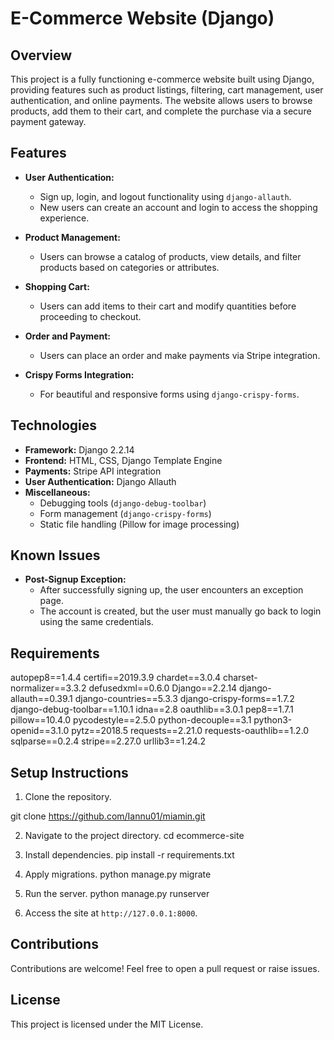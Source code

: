 # E-Commerce Website (Django)

## Overview
This project is a fully functioning e-commerce website built using Django, providing features such as product listings, filtering, cart management, user authentication, and online payments. The website allows users to browse products, add them to their cart, and complete the purchase via a secure payment gateway.

## Features
- **User Authentication:**
  - Sign up, login, and logout functionality using `django-allauth`.
  - New users can create an account and login to access the shopping experience.
  
- **Product Management:**
  - Users can browse a catalog of products, view details, and filter products based on categories or attributes.
  
- **Shopping Cart:**
  - Users can add items to their cart and modify quantities before proceeding to checkout.
  
- **Order and Payment:**
  - Users can place an order and make payments via Stripe integration.
  
- **Crispy Forms Integration:**
  - For beautiful and responsive forms using `django-crispy-forms`.

## Technologies
- **Framework:** Django 2.2.14
- **Frontend:** HTML, CSS, Django Template Engine
- **Payments:** Stripe API integration
- **User Authentication:** Django Allauth
- **Miscellaneous:** 
  - Debugging tools (`django-debug-toolbar`)
  - Form management (`django-crispy-forms`)
  - Static file handling (Pillow for image processing)

## Known Issues
- **Post-Signup Exception:**
  - After successfully signing up, the user encounters an exception page.
  - The account is created, but the user must manually go back to login using the same credentials.

## Requirements

autopep8==1.4.4
certifi==2019.3.9
chardet==3.0.4
charset-normalizer==3.3.2
defusedxml==0.6.0
Django==2.2.14
django-allauth==0.39.1
django-countries==5.3.3
django-crispy-forms==1.7.2
django-debug-toolbar==1.10.1
idna==2.8
oauthlib==3.0.1
pep8==1.7.1
pillow==10.4.0
pycodestyle==2.5.0
python-decouple==3.1
python3-openid==3.1.0
pytz==2018.5
requests==2.21.0
requests-oauthlib==1.2.0
sqlparse==0.2.4
stripe==2.27.0
urllib3==1.24.2


## Setup Instructions
1. Clone the repository.

git clone https://github.com/Iannu01/miamin.git


2. Navigate to the project directory.
cd ecommerce-site

3. Install dependencies.
pip install -r requirements.txt

4. Apply migrations.
python manage.py migrate

5. Run the server.
python manage.py runserver

6. Access the site at `http://127.0.0.1:8000`.

## Contributions
Contributions are welcome! Feel free to open a pull request or raise issues.

## License
This project is licensed under the MIT License.
